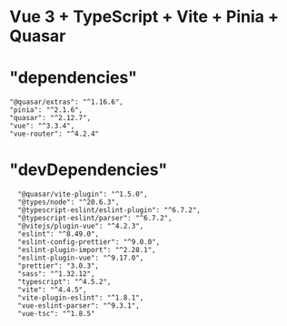 # Vue 3 + TypeScript + Vite + Pinia + Quasar

# "dependencies"
    "@quasar/extras": "^1.16.6",
    "pinia": "^2.1.6",
    "quasar": "^2.12.7",
    "vue": "^3.3.4",
    "vue-router": "^4.2.4"

# "devDependencies"
      "@quasar/vite-plugin": "^1.5.0",
      "@types/node": "^20.6.3",
      "@typescript-eslint/eslint-plugin": "^6.7.2",
      "@typescript-eslint/parser": "^6.7.2",
      "@vitejs/plugin-vue": "^4.2.3",
      "eslint": "^8.49.0",
      "eslint-config-prettier": "^9.0.0",
      "eslint-plugin-import": "^2.28.1",
      "eslint-plugin-vue": "^9.17.0",
      "prettier": "3.0.3",
      "sass": "^1.32.12",
      "typescript": "^4.5.2",
      "vite": "^4.4.5",
      "vite-plugin-eslint": "^1.8.1",
      "vue-eslint-parser": "^9.3.1",
      "vue-tsc": "^1.8.5"
